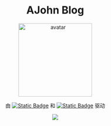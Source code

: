 <h1 align="center">AJohn Blog</h1>
<p align="center">
  <img src="https://github.com/zzyAJohn.png" width="200px" alt="avatar">
</p>
<p align="center">
  由 <a href="https://vuepress.vuejs.org/"><img alt="Static Badge" src="https://img.shields.io/badge/VuePress-2.0.0--rc.18-3eaf7c"></a>
  和 <a href="https://theme-plume.vuejs.press/"><img alt="Static Badge" src="https://img.shields.io/badge/vuepress--theme--plume-1.0.0--rc.119-5086a1"></a>
  驱动
</p>
<p align="center">
  <img src="https://cdn.jsdelivr.net/gh/zzyAJohn/Image/blog-preview.png">
</p>
